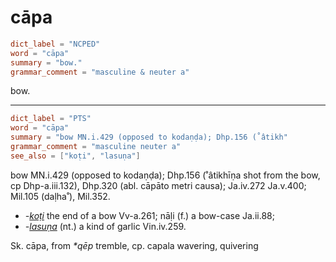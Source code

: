 # cāpa

``` toml
dict_label = "NCPED"
word = "cāpa"
summary = "bow."
grammar_comment = "masculine & neuter a"
```

bow.

--------------------

``` toml
dict_label = "PTS"
word = "cāpa"
summary = "bow MN.i.429 (opposed to kodaṇḍa); Dhp.156 (˚âtikh"
grammar_comment = "masculine neuter a"
see_also = ["koṭi", "lasuṇa"]
```

bow MN.i.429 (opposed to kodaṇḍa); Dhp.156 (˚âtikhīṇa shot from the bow, cp Dhp\-a.iii.132), Dhp.320 (abl. cāpāto metri causa); Ja.iv.272 Ja.v.400; Mil.105 (daḷha˚), Mil.352.

* *\-[koṭi](koṭi.md)* the end of a bow Vv\-a.261; nāḷi (f.) a bow\-case Ja.ii.88;
* *\-[lasuṇa](lasuṇa.md)* (nt.) a kind of garlic Vin.iv.259.

Sk. cāpa, from *\*qēp* tremble, cp. capala wavering, quivering

